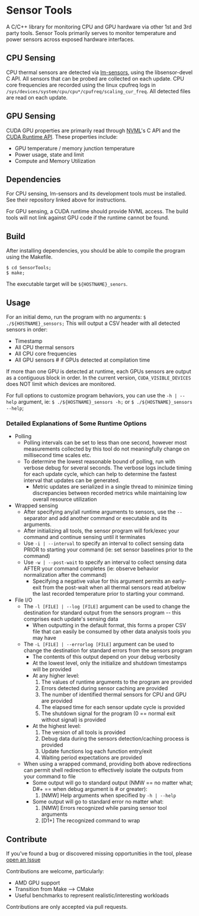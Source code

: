# Sensor Tools

A C/C++ library for monitoring CPU and GPU hardware via other 1st and 3rd party tools.
Sensor Tools primarily serves to monitor temperature and power sensors across exposed hardware interfaces.

## CPU Sensing
CPU thermal sensors are detected via [lm-sensors](https://github.com/lm-sensors/lm-sensors/), using the libsensor-devel C API.
All sensors that can be probed are collected on each update.
CPU core frequencies are recorded using the linux cpufreq logs in `/sys/devices/system/cpu/cpu*/cpufreq/scaling_cur_freq`.
All detected files are read on each update.

## GPU Sensing
CUDA GPU properties are primarily read through [NVML](https://developer.nvidia.com/nvidia-management-library-nvml)'s C API and the [CUDA Runtime API](https://docs.nvidia.com/cuda/cuda-runtime-api/index.html).
These properties include:
* GPU temperature / memory junction temperature
* Power usage, state and limit
* Compute and Memory Utilization

## Dependencies

For CPU sensing, lm-sensors and its development tools must be installed.
See their repository linked above for instructions.

For GPU sensing, a CUDA runtime should provide NVML access.
The build tools will not link against GPU code if the runtime cannot be found.

## Build

After installing dependencies, you should be able to compile the program using the Makefile.

```
$ cd SensorTools;
$ make;
```

The executable target will be `${HOSTNAME}_senors`.

## Usage

For an initial demo, run the program with no arguments: `$ ./${HOSTNAME}_sensors;`
This will output a CSV header with all detected sensors in order:
* Timestamp
* All CPU thermal sensors
* All CPU core frequencies
* All GPU sensors # if GPUs detected at compilation time

If more than one GPU is detected at runtime, each GPUs sensors are output as a contiguous block in order.
In the current version, `CUDA_VISIBLE_DEVICES` does NOT limit which devices are monitored.

For full options to customize program behaviors, you can use the `-h | --help` argument, ie: `$ ./${HOSTNAME}_sensors -h;` or `$ ./${HOSTNAME}_sensors --help`;

### Detailed Explanations of Some Runtime Options
* Polling
    + Polling intervals can be set to less than one second, however most measurements collected by this tool do not meaningfully change on millisecond time scales etc.
    + To determine the lowest reasonable bound of polling, run with verbose debug for several seconds. The verbose logs include timing for each update cycle, which can help to determine the fastest interval that updates can be generated.
        - Metric updates are serialized in a single thread to minimize timing discrepancies between recorded metrics while maintaining low overall resource utilization
* Wrapped sensing
    + After specifying any/all runtime arguments to sensors, use the `--` separator and add another command or executable and its arguments.
    + After initializing all tools, the sensor program will fork/exec your command and continue sensing until it terminates
    + Use `-i | --interval` to specify an interval to collect sensing data PRIOR to starting your command (ie: set sensor baselines prior to the command)
    + Use `-w | --post-wait` to specify an interval to collect sensing data AFTER your command completes (ie: observe behavior normalization after the command)
        - Specifying a negative value for this argument permits an early-exit from the post-wait when all thermal sensors read at/below the last recorded temperature prior to starting your command.
* File I/O
    + The `-l [FILE] | --log [FILE]` argument can be used to change the destination for standard output from the sensors program -- this comprises each update's sensing data
        - When outputting in the default format, this forms a proper CSV file that can easily be consumed by other data analysis tools you may have
    + The `-L [FILE] | --errorlog [FILE]` argument can be used to change the destination for standard errors from the sensors program
        - The contents of this output depend on your debug verbosity
        - At the lowest level, only the initialize and shutdown timestamps will be provided
        - At any higher level:
            1) The values of runtime arguments to the program are provided
            2) Errors detected during sensor caching are provided
            3) The number of identified thermal sensors for CPU and GPU are provided
            4) The elapsed time for each sensor update cycle is provided
            5) The shutdown signal for the program (0 == normal exit without signal) is provided
        - At the highest level:
            1) The version of all tools is provided
            2) Debug data during the sensors detection/caching process is provided
            3) Update functions log each function entry/exit
            4) Waiting period expectations are provided
    + When using a wrapped command, providing both above redirections can permit shell redirection to effectively isolate the outputs from your command to file
        - Some output will go to standard output (NMW == no matter what; D#+ == when debug argument is # or greater):
            1) [NMW] Help arguments when specified by `-h | --help`
        - Some output will go to standard error no matter what:
            1) [NMW] Errors recognized while parsing sensor tool arguments
            2) [D1+] The recognized command to wrap

## Contribute

If you've found a bug or discovered missing opportunities in the tool, please [open an Issue](https://github.com/tlranda/LibSensorsTools/issues/new)

Contributions are welcome, particularly:
* AMD GPU support
* Transition from Make --> CMake
* Useful benchmarks to represent realistic/interesting workloads

Contributions are only accepted via pull requests.

